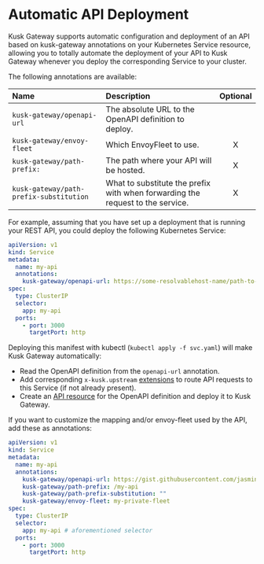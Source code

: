 # Automatic API Deployment

Kusk Gateway supports automatic configuration and deployment of an API based on kusk-gateway annotations on 
your Kubernetes Service resource, allowing you to totally automate the deployment of your API to Kusk Gateway whenever
you deploy the corresponding Service to your cluster.

The following annotations are available:

| Name                                    | Description                                                                   | Optional |
|:----------------------------------------|:------------------------------------------------------------------------------|:--------:|
| `kusk-gateway/openapi-url`              | The absolute URL to the OpenAPI definition to deploy.                          |          |
| `kusk-gateway/envoy-fleet`              | Which EnvoyFleet to use.                                                       |    X     |
| `kusk-gateway/path-prefix:`             | The path where your API will be hosted.                                         |    X     |
| `kusk-gateway/path-prefix-substitution` | What to substitute the prefix with when forwarding the request to the service. |    X     |

For example, assuming that you have set up a deployment that is running your REST API, you could deploy 
the following Kubernetes Service: 

```yaml
apiVersion: v1
kind: Service
metadata:
  name: my-api
  annotations:
    kusk-gateway/openapi-url: https://some-resolvablehost-name/path-to-openapi.yaml
spec:
  type: ClusterIP
  selector:
    app: my-api 
  ports:
    - port: 3000
      targetPort: http
```

Deploying this manifest with kubectl (`kubectl apply -f svc.yaml`) will make Kusk Gateway automatically: 

- Read the OpenAPI definition from the `openapi-url` annotation.
- Add corresponding `x-kusk.upstream` [extensions](/reference/extension/#upstream) to route API requests to this Service (if not already present).
- Create an [API resource](../customresources/api.md) for the OpenAPI definition and deploy it to Kusk Gateway.

If you want to customize the mapping and/or envoy-fleet used by the API, add these as annotations:

```yaml
apiVersion: v1
kind: Service
metadata:
  name: my-api
  annotations:
    kusk-gateway/openapi-url: https://gist.githubusercontent.com/jasmingacic/082849b29d0e06e5f018a66f4cd49ec3/raw/e91c94cc82e7591031399e0d8c563d28a62de460/openapi.yaml
    kusk-gateway/path-prefix: /my-api
    kusk-gateway/path-prefix-substitution: ""
    kusk-gateway/envoy-fleet: my-private-fleet
spec:
  type: ClusterIP
  selector:
    app: my-api # aforementioned selector
  ports:
    - port: 3000
      targetPort: http
```

